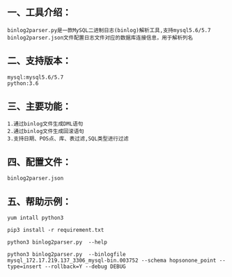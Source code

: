 ## 一、工具介绍：

    binlog2parser.py是一款MySQL二进制日志(binlog)解析工具,支持mysql5.6/5.7
    binlog2parser.json文件配置日志文件对应的数据库连接信息，用于解析列名

## 二、支持版本：

    mysql:mysql5.6/5.7
    python:3.6
   
## 三、主要功能：

    1.通过binlog文件生成DML语句
    2.通过binlog文件生成回滚语句
    3.支持日期、POS点、库、表过滤,SQL类型进行过滤

## 四、配置文件：

    binlog2parser.json

## 五、帮助示例：

    yum intall python3

    pip3 install -r requirement.txt

    python3 binlog2parser.py  --help
    
    python3 binlog2parser.py  --binlogfile mysql_172.17.219.137_3306_mysql-bin.003752 --schema hopsonone_point --type=insert --rollback=Y --debug DEBUG